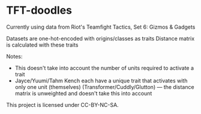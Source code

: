 # TFT-doodles

Currently using data from Riot's Teamfight Tactics, Set 6: Gizmos & Gadgets

Datasets are one-hot-encoded with origins/classes as traits
Distance matrix is calculated with these traits

Notes:
- This doesn't take into account the number of units required to activate a trait
- Jayce/Yuumi/Tahm Kench each have a unique trait that activates with only one unit (themselves) (Transformer/Cuddly/Glutton) — the distance matrix is unweighted and doesn't take this into account



This project is licensed under CC-BY-NC-SA.

